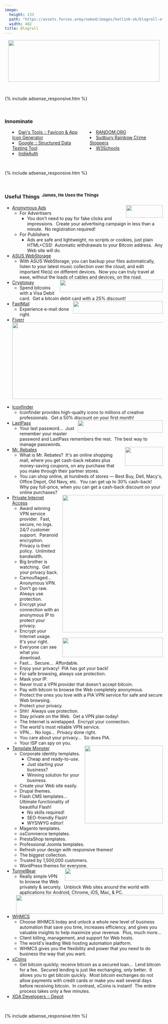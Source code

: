 ```yaml
---
image:
  height: 133
  path: "https://assets.forces.army/naked/images/hotlink-ok/blogroll-of-awesome_482x133.png"
  width: 482
title: Blogroll
---
```


<img
  alt="" height="133" src="{{ site.uri.assets }}/naked/images/blogroll-of-awesome_482x133.png"
  style="border: 0px; display: block; margin-left: auto; margin-right: auto;" width="482" />
<p>
  &nbsp;
</p>
{% include adsense_responsive.htm %}
<p>
  &nbsp;
</p>
<h3 id="innominate">
  Innominate
</h3>
<ul style="-moz-columns: 2; -webkit-columns: 2; columns: 2; list-style-position: inside;">
  <li>
    <a href="http://www.favicon-generator.org" rel="external nofollow" target="_blank" title="Favicon &amp; App Icon Generator">
      Dan's Tools :: Favicon &amp; App Icon Generator
    </a>
  </li>
  <li>
    <a href="https://search.google.com/structured-data/testing-tool" rel="external nofollow" target="_blank" title="Structured Data Testing Tool">
      Google :: Structured Data Testing Tool
    </a>
  </li>
  <li>
    <a href="https://indieauth.com" rel="external nofollow" target="_blank" title="IndieAuth - Sign in with your domain name">IndieAuth</a>
  </li>
  <li>
    <a href="https://www.random.org" rel="external nofollow" target="_blank" title="RANDOM.ORG - True Random Number Service">RANDOM.ORG</a>
  </li>
  <li>
    <a href="http://www.sudburycrimestoppers.com" rel="external nofollow" target="_blank" title="Sudbury Rainbow Crime Stoppers">
      Sudbury Rainbow Crime Stoppers
    </a>
  </li>
  <li>
    <a href="https://www.w3schools.com" rel="external nofollow" target="_blank" title="W3Schools Online Web Tutorials">W3Schools</a>
  </li>
</ul>
<p>
  &nbsp;
</p>
{% include adsense_responsive.htm %}
<p>
  &nbsp;
</p>
<h3 id="useful-things">
  Useful Things&nbsp; <sup>James, He Uses the Things</sup>
</h3>
<ul>
  <li>
    <a href="{{ site.uri.shortURL }}/Anonymous-Ads" rel="external" target="_blank" title="Anonymous Ads">
      <img
        alt="" height="40" src="{{ site.uri.assets }}/naked/images/Anonymous-Ads_117x040.png" style="border: 0px; float: right; margin-left: 10px;"
        width="117" />
    </a>
    <a href="{{ site.uri.shortURL }}/Anonymous-Ads" rel="external" target="_blank" title="Anonymous Ads">Anonymous Ads</a>
    <ul>
      <li>
        For Advertisers
        <ul>
          <li>
            You don't need to pay for fake clicks and impressions.&nbsp; Create your advertising campaign in less than a minute.&nbsp; No registration required!
          </li>
        </ul>
      </li>
      <li>
        For Publishers
        <ul>
          <li>
            Ads are safe and lightweight, no scripts or cookies, just plain HTML+CSS!&nbsp; Automatic withdrawals to your Bitcoin address.&nbsp; Any Web site
            will do.
          </li>
        </ul>
      </li>
    </ul>
  </li>
  <li>
    <a href="{{ site.uri.shortURL }}/ASUS-WebStorage" rel="external" target="_blank" title="ASUS WebStorage">ASUS WebStorage</a>
    <ul>
      <li>
        With ASUS WebStorage, you can backup your files automatically, listen to your latest music collection over the cloud, and edit important file(s) on
        different devices.&nbsp; Now you can truly travel at ease, without the loads of cables and devices, on the road.
      </li>
    </ul>
  </li>
  <li>
    <a href="{{ site.uri.shortURL }}/Cryptopay" rel="external" target="_blank" title="Cryptopay">
      <img
        alt="" height="40" src="{{ site.uri.assets }}/naked/images/Cryptopay_328x040.png" style="border: 0px; float: right; margin-left: 10px;" width="328" />
    </a>
    <a href="{{ site.uri.shortURL }}/Cryptopay" rel="external" target="_blank" title="Cryptopay">Cryptopay</a>
    <ul>
      <li>
        Spend bitcoins with a Visa Debit card.&nbsp; Get a bitcoin debit card with a 25% discount!
      </li>
    </ul>
  </li>
  <li>
    <a href="{{ site.uri.shortURL }}/FastMail" rel="external" target="_blank" title="FastMail">
      <img alt="" height="40" src="{{ site.uri.assets }}/naked/images/FastMail_286x040.png" style="border: 0px; float: right; margin-left: 10px;" width="286" />
    </a>
    <a href="{{ site.uri.shortURL }}/FastMail" rel="external" target="_blank" title="FastMail">FastMail</a>
    <ul>
      <li>
        Experience e-mail done right.
      </li>
    </ul>
  </li>
  <li>
    <a href="{{ site.uri.shortURL }}/Fiverr" rel="external" target="_blank" title="Fiverr">Fiverr</a>
    <img
      alt="" height="1" src="https://tracking.fiverr.com/aff_i?aff_id=24221&offer_id=1712"
      style="border: 0px !important; margin: 0px !important; vertical-align: middle;" width="1" />
    <div style="text-align: center;">
      <a href="{{ site.uri.shortURL }}/Fiverr" rel="external" target="_blank" title="Fiverr">
        <img
          alt="" height="244" src="{{ site.uri.assets }}/naked/images/Fiverr_work-less_482x244.png"
          style="border: 0px; display: block; margin-left: auto; margin-right: auto;" width="482" />
      </a>
    </div>
    &nbsp;
  </li>
  <li>
    <a href="{{ site.uri.shortURL }}/Iconfinder" rel="external" target="_blank" title="Iconfinder">Iconfinder</a>
    <ul>
      <li>
        Iconfinder provides high-quality icons to millions of creative professionals.&nbsp; Get a 50% discount on your first month!
      </li>
    </ul>
  </li>
  <li>
    <a href="{{ site.uri.shortURL }}/LastPass" rel="external" target="_blank" title="LastPass">
      <img alt="" height="40" src="{{ site.uri.assets }}/naked/images/LastPass_271x040.png" style="border: 0px; float: right; margin-left: 10px;" width="271" />
    </a>
    <a href="{{ site.uri.shortURL }}/LastPass" rel="external" target="_blank" title="LastPass">LastPass</a>
    <ul>
      <li>
        Your last password&hellip;&nbsp; Just remember your master password and LastPass remembers the rest.&nbsp; The best way to manage passwords.
      </li>
    </ul>
  </li>
  <li>
    <a href="{{ site.uri.shortURL }}/Mr-Rebates" rel="external" target="_blank" title="Mr. Rebates">
      <img
        alt="" height="60" src="{{ site.uri.assets }}/naked/images/Mr-Rebates_120x060.gif" style="border: 0px; float: right; margin-left: 10px;" width="120" />
    </a>
    <a href="{{ site.uri.shortURL }}/Mr-Rebates" rel="external" target="_blank" title="Mr. Rebates">Mr. Rebates</a>
    <ul>
      <li>
        What is Mr. Rebates?&nbsp; It's an online shopping mall, where you get cash-back rebates plus money-saving coupons, on any purchase that you make
        through their partner stores.
      </li>
      <li>
        You can shop online, at hundreds of stores &#8212; Best Buy, Dell, Macy's, Office Depot, Old Navy, etc.&nbsp; You can get up to 30% cash-back!&nbsp; Why
        pay full-price, when you can get a cash-back discount on your online purchases?
      </li>
    </ul>
  </li>
  <li>
    <div style="float: right; margin-left: 10px;">
      <a href="{{ site.uri.shortURL }}/PIA" rel="external" target="_blank" title="Private Internet Access">
        <img alt="" height="438" src="{{ site.uri.assets }}/naked/images/Private-Internet-Access_320x438.png" style="border: 0px; float: right;" width="320" />
      </a><br />
      &nbsp;<br />
      <a href="{{ site.uri.shortURL }}/DNS-Leak-Test" rel="external" target="_blank" title="DNS Leak Test">
        <img alt="" height="62" src="{{ site.uri.assets }}/naked/images/dns-leak-test_320x062.png" style="border: 0px; float: right;" width="320" />
      </a>
    </div>
    <a href="{{ site.uri.shortURL }}/PIA" rel="external" target="_blank" title="Private Internet Access">Private Internet Access</a>
    <ul>
      <li>
        Award winning VPN service provider.&nbsp; Fast, secure, no logs.&nbsp; 24/7 customer support.&nbsp; Paranoid encryption.&nbsp; Privacy is their
        policy.&nbsp; Unlimited bandwidth.
      </li>
      <li>
        Big brother is watching.&nbsp; Get your privacy back.
      </li>
      <li>
        Camouflaged&hellip;&nbsp; Anonymous VPN.
      </li>
      <li>
        Don't go raw.&nbsp; Always use protection.
      </li>
      <li>
        Encrypt your connection with an anonymous IP to protect your privacy.
      </li>
      <li>
        Encrypt your Internet usage.&nbsp; It's your right.
      </li>
      <li>
        Everyone can see what you download.
      </li>
      <li>
        Fast&hellip;&nbsp; Secure&hellip;&nbsp; Affordable.
      </li>
      <li>
        Enjoy your privacy!&nbsp; PIA has got your back!
      </li>
      <li>
        For safe browsing, always use protection.
      </li>
      <li>
        Mask your IP.
      </li>
      <li>
        Never trust a VPN provider that doesn't accept bitcoin.
      </li>
      <li>
        Pay with bitcoin to browse the Web completely anonymous.
      </li>
      <li>
        Protect the ones you love with a PIA VPN service for safe and secure Web browsing.
      </li>
      <li>
        Protect your privacy.
      </li>
      <li>
        Shh!&nbsp; Always use protection.
      </li>
      <li>
        Stay private on the Web.&nbsp; Get a VPN plan today!
      </li>
      <li>
        The Internet is wiretapped.&nbsp; Encrypt your connection.
      </li>
      <li>
        The world's most reliable VPN service.
      </li>
      <li>
        VPN&hellip;&nbsp; No logs&hellip;&nbsp; Privacy done right.
      </li>
      <li>
        You care about your privacy&hellip;&nbsp; So does PIA.
      </li>
      <li>
        Your ISP can spy on you.
      </li>
    </ul>
  </li>
  <li>
    <a href="{{ site.uri.shortURL }}/Template-Monster" rel="external" target="_blank" title="Template Monster">
      <img
        alt="" height="248" src="{{ site.uri.assets }}/naked/images/Template-Monster_249x248.png" style="border: 0px; float: right; margin-left: 10px;"
        width="249" />
    </a>
    <a href="{{ site.uri.shortURL }}/Template-Monster" rel="external" target="_blank" title="Template Monster">Template Monster</a>
    <ul>
      <li>
        Corporate identity templates.
        <ul>
          <li>
            Cheap and ready-to-use.
          </li>
          <li>
            Just starting your business?
          </li>
          <li>
            Winning solution for your business.
          </li>
        </ul>
      </li>
      <li>
        Create your Web site easily.
      </li>
      <li>
        Drupal themes.
      </li>
      <li>
        Flash CMS templates&hellip;&nbsp; Ultimate functionality of beautiful Flash!
        <ul>
          <li>
            No skills required!
          </li>
          <li>
            SEO-friendly Flash!
          </li>
          <li>
            WYSIWYG editor!
          </li>
        </ul>
      </li>
      <li>
        Magento templates.
      </li>
      <li>
        osCommerce templates.
      </li>
      <li>
        PrestaShop templates.
      </li>
      <li>
        Professional Joomla templates.
      </li>
      <li>
        Refresh your design with responsive themes!
      </li>
      <li>
        The biggest collection.
      </li>
      <li>
        Trusted by 1,500,000 customers.
      </li>
      <li>
        WordPress themes for everyone.
      </li>
    </ul>
  </li>
  <li>
    <a href="{{ site.uri.shortURL }}/TunnelBear/&file_id=6&offer_id=2" rel="external" target="_blank" title="TunnelBear">
      <img
        alt="" height="40" src="{{ site.uri.assets }}/naked/images/TunnelBear_312x040.png" style="border: 0px; float: right; margin-left: 10px;" width="312" />
    </a>
    <a href="{{ site.uri.shortURL }}/TunnelBear/&file_id=6&offer_id=2" rel="external" target="_blank" title="TunnelBear">TunnelBear</a>
    <img
      alt="" height="1" src="https://click.tunnelbear.com/aff_i?aff_id=2760&file_id=6&offer_id=2"
      style="border: 0px !important; margin: 0px !important; vertical-align: middle;" width="1" />
    <ul>
      <li>
        Really simple VPN to browse the Web privately &amp; securely.&nbsp; Unblock Web sites around the world with applications for Android, Chrome, iOS, Mac,
        &amp; PC.
      </li>
    </ul>
  </li>
  <li>
    <a href="{{ site.uri.shortURL }}/WHMCS" rel="external" target="_blank" title="WHMCS">
      <img alt="" height="60" src="{{ site.uri.assets }}/naked/images/WHMCS_468x060.gif" style="border: 0px; float: right; margin-left: 10px;" width="468" />
    </a>
    <a href="{{ site.uri.shortURL }}/WHMCS" rel="external" target="_blank" title="WHMCS">WHMCS</a>
    <ul>
      <li>
        Choose WHMCS today and unlock a whole new level of business automation that save you time, increases efficiency, and gives you valuable insights to help
        maximize your revenue.&nbsp; Plus, much more&hellip;
      </li>
      <li>
        Client billing, management, and support for Web hosts.
      </li>
      <li>
        The world's leading Web hosting automation platform.
      </li>
      <li>
        WHMCS gives you the flexibility and power that you need to do business the way that you want.
      </li>
    </ul>
  </li>
  <li>
    <a href="{{ site.uri.shortURL }}/xCoins" rel="external" target="_blank" title="xCoins">xCoins</a>
    <ul>
      <li>
        Get bitcoin quickly; receive bitcoin as a secured loan&hellip;&nbsp; Lend bitcoin for a fee.&nbsp; Secured lending is just like exchanging, only
        better.&nbsp; It allows you to get bitcoin quickly.&nbsp; Most bitcoin exchanges do not allow payments with credit cards or make you wait several days
        before receiving bitcoin.&nbsp; In contrast, xCoins is instant!&nbsp; The entire process takes only a few minutes.
      </li>
    </ul>
  </li>
  <li>
    <a href="{{ site.uri.shortURL }}/XDA-Depot" rel="external" target="_blank" title="XDA Developers :: Depot">XDA Developers :: Depot</a>
  </li>
</ul>
<p>
  &nbsp;
</p>
{% include adsense_responsive.htm %}

